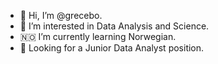 - 👋 Hi, I’m @grecebo.
- 🔬 I’m interested in Data Analysis and Science.
- 🇳🇴 I’m currently learning Norwegian.
- 👀 Looking for a Junior Data Analyst position.

<!---
grecebo/grecebo is a ✨ special ✨ repository because its `README.md` (this file) appears on your GitHub profile.
You can click the Preview link to take a look at your changes.
--->

